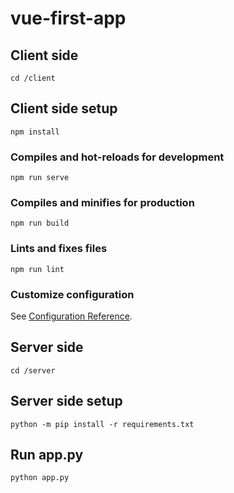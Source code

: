 # vue-first-app


## Client side
```
cd /client
```

## Client side setup
```
npm install
```

### Compiles and hot-reloads for development
```
npm run serve
```

### Compiles and minifies for production
```
npm run build
```

### Lints and fixes files
```
npm run lint
```

### Customize configuration
See [Configuration Reference](https://cli.vuejs.org/config/).




## Server side
```
cd /server
```

## Server side setup
```
python -m pip install -r requirements.txt
```

## Run app.py
```
python app.py
```